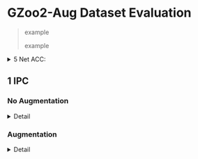 # GZoo2-Aug Dataset Evaluation

> example
> 
> example

<details>
<summary>5 Net ACC: </summary>


</details>

## 1 IPC



### No Augmentation

<details>
<summary> Detail </summary>

> args.lr_net = [mean_v] * 10

<details>
<summary>5 Net ACC: 0.5113333333333333</summary>

ssh://sbcaesar@dais10.uwb.edu:22/data/sbcaesar/xuan_venv/bin/python3 -u /data/sbcaesar/mac_galaxy/evaluate_synthetic_dataset.py --dataset=GZoo2_aug --ipc=1 --syn_steps=50 --data_path=/data/sbcaesar/gzoo2_500ipc --num_eval=5 --gpu=1
BUILDING DATASET
100%|█████████████████████████████████| 45000/45000 [00:00<00:00, 162516.17it/s]
45000it [00:00, 4497645.18it/s]
Loading test:
Load test!
Current lr schedule:
[[0, 0.00033955107210204005], [50, 0.00033955107210204005], [100, 0.00033955107210204005], [150, 0.00033955107210204005], [200, 0.00033955107210204005], [250, 0.00033955107210204005], [300, 0.00033955107210204005], [350, 0.00033955107210204005], [400, 0.00033955107210204005], [450, 0.00033955107210204005], [501, 3.395510721020401e-05]]
100%|███████████████████████████████████████| 1001/1001 [00:20<00:00, 48.19it/s]
[2023-04-27 03:30:31] Evaluate_00: epoch = 1000 train time = 20 s train loss = 0.005240, validation acc = 0.5396, test acc = 0.5222
100%|███████████████████████████████████████| 1001/1001 [00:19<00:00, 50.94it/s]
[2023-04-27 03:31:04] Evaluate_01: epoch = 1000 train time = 19 s train loss = 0.218888, validation acc = 0.4990, test acc = 0.4967
100%|███████████████████████████████████████| 1001/1001 [00:20<00:00, 48.28it/s]
[2023-04-27 03:31:40] Evaluate_02: epoch = 1000 train time = 20 s train loss = 0.124112, validation acc = 0.5164, test acc = 0.5133
100%|███████████████████████████████████████| 1001/1001 [00:19<00:00, 50.62it/s]
[2023-04-27 03:32:13] Evaluate_03: epoch = 1000 train time = 19 s train loss = 0.000369, validation acc = 0.5268, test acc = 0.5244
100%|███████████████████████████████████████| 1001/1001 [00:19<00:00, 50.67it/s]
[2023-04-27 03:32:47] Evaluate_04: epoch = 1000 train time = 19 s train loss = 0.004402, validation acc = 0.5040, test acc = 0.5000
Evaluate 5 random ConvNet, train set mean = 0.5172 std = 0.0148
Evaluate 5 random ConvNet, test set mean = 0.5113 std = 0.0113

[0.5113333333333333]
Mean test accuracy of 10 ramdom sets: 0.5113333333333333

Process finished with exit code 0


</details>

> list lr

<details>
<summary>5 Net ACC: 0.49711111111111117</summary>

ssh://sbcaesar@dais10.uwb.edu:22/data/sbcaesar/xuan_venv/bin/python3 -u /data/sbcaesar/mac_galaxy/evaluate_synthetic_dataset.py --dataset=GZoo2_aug --ipc=1 --syn_steps=50 --data_path=/data/sbcaesar/gzoo2_500ipc --num_eval=5 --gpu=0
BUILDING DATASET
100%|█████████████████████████████████| 45000/45000 [00:00<00:00, 169945.96it/s]
45000it [00:00, 4431747.16it/s]
Loading test:
Load test!
Current lr schedule:
[[0, 0.0007435352890752256], [50, 0.0005036790971644223], [100, 0.00040825619362294674], [150, 0.0003518034936860204], [200, 0.0003059091977775097], [250, 0.00027298444183543324], [300, 0.00023740495089441538], [350, 0.00020283406774979085], [400, 0.00019477325258776546], [450, 0.00017433073662687093], [501, 1.7433073662687092e-05]]
100%|███████████████████████████████████████| 1001/1001 [00:23<00:00, 42.45it/s]
[2023-04-27 03:39:23] Evaluate_00: epoch = 1000 train time = 23 s train loss = 0.184967, validation acc = 0.5406, test acc = 0.5244
100%|███████████████████████████████████████| 1001/1001 [00:20<00:00, 48.16it/s]
[2023-04-27 03:39:58] Evaluate_01: epoch = 1000 train time = 20 s train loss = 0.003867, validation acc = 0.5398, test acc = 0.5078
100%|███████████████████████████████████████| 1001/1001 [00:21<00:00, 46.60it/s]
[2023-04-27 03:40:35] Evaluate_02: epoch = 1000 train time = 21 s train loss = 0.016908, validation acc = 0.5109, test acc = 0.4744
100%|███████████████████████████████████████| 1001/1001 [00:23<00:00, 42.52it/s]
[2023-04-27 03:41:14] Evaluate_03: epoch = 1000 train time = 23 s train loss = 0.022402, validation acc = 0.4937, test acc = 0.4722
100%|███████████████████████████████████████| 1001/1001 [00:22<00:00, 45.03it/s]
[2023-04-27 03:41:53] Evaluate_04: epoch = 1000 train time = 22 s train loss = 0.034356, validation acc = 0.5135, test acc = 0.5067
Evaluate 5 random ConvNet, train set mean = 0.5197 std = 0.0181
Evaluate 5 random ConvNet, test set mean = 0.4971 std = 0.0204

[0.49711111111111117]
Mean test accuracy of 10 ramdom sets: 0.49711111111111117

Process finished with exit code 0

</details>

> list lr + 1~0.1 fine tune

<details>
<summary>5 Net ACC: 0.4993333333333333</summary>

ssh://sbcaesar@dais10.uwb.edu:22/data/sbcaesar/xuan_venv/bin/python3 -u /data/sbcaesar/mac_galaxy/evaluate_synthetic_dataset.py --dataset=GZoo2_aug --ipc=1 --syn_steps=50 --data_path=/data/sbcaesar/gzoo2_500ipc --num_eval=5 --gpu=1
BUILDING DATASET
100%|█████████████████████████████████| 45000/45000 [00:00<00:00, 156292.77it/s]
45000it [00:00, 4401466.35it/s]
Loading test:
Load test!
Current lr schedule:
[[0, 0.0007435352890752256], [50, 0.0005036790971644223], [100, 0.00040825619362294674], [150, 0.0003518034936860204], [200, 0.0003059091977775097], [250, 0.00027298444183543324], [300, 0.00023740495089441538], [350, 0.00020283406774979085], [400, 0.00019477325258776546], [450, 0.00017433073662687093], [500, 0.00013946458930149674], [550, 0.0001115716714411974], [600, 8.925733715295793e-05], [650, 7.140586972236635e-05], [700, 5.712469577789308e-05], [750, 4.569975662231447e-05], [800, 3.6559805297851576e-05], [850, 2.9247844238281263e-05], [900, 2.3398275390625013e-05], [950, 1.871862031250001e-05], [1001, 1.8718620312500012e-06]]
100%|███████████████████████████████████████| 1501/1501 [00:25<00:00, 57.99it/s]
[2023-04-27 03:39:47] Evaluate_00: epoch = 1500 train time = 25 s train loss = 0.296115, validation acc = 0.4933, test acc = 0.4811
100%|███████████████████████████████████████| 1501/1501 [00:24<00:00, 61.47it/s]
[2023-04-27 03:40:26] Evaluate_01: epoch = 1500 train time = 24 s train loss = 0.001598, validation acc = 0.5103, test acc = 0.4989
100%|███████████████████████████████████████| 1501/1501 [00:24<00:00, 61.62it/s]
[2023-04-27 03:41:05] Evaluate_02: epoch = 1500 train time = 24 s train loss = 0.004384, validation acc = 0.5116, test acc = 0.4856
100%|███████████████████████████████████████| 1501/1501 [00:25<00:00, 59.77it/s]
[2023-04-27 03:41:48] Evaluate_03: epoch = 1500 train time = 25 s train loss = 0.002061, validation acc = 0.5274, test acc = 0.5144
100%|███████████████████████████████████████| 1501/1501 [00:24<00:00, 61.40it/s]
[2023-04-27 03:42:28] Evaluate_04: epoch = 1500 train time = 24 s train loss = 0.163811, validation acc = 0.5337, test acc = 0.5167
Evaluate 5 random ConvNet, train set mean = 0.5152 std = 0.0142
Evaluate 5 random ConvNet, test set mean = 0.4993 std = 0.0145

[0.4993333333333333]
Mean test accuracy of 10 ramdom sets: 0.4993333333333333

Process finished with exit code 0

</details>

</details>

### Augmentation

<details>
<summary> Detail </summary>

> --rotate --transpose
> 
> args.lr_net = [mean_v] * 10

<details>
<summary>5 Net ACC: 0.5451111111111111</summary>

ssh://sbcaesar@dais10.uwb.edu:22/data/sbcaesar/xuan_venv/bin/python3 -u /data/sbcaesar/mac_galaxy/baseline_test.py --dataset=GZoo2_aug --ipc=1 --syn_steps=50 --data_path=/data/sbcaesar/gzoo2_500ipc --num_eval=5 --gpu=1 --rotate --transpose
BUILDING DATASET
100%|█████████████████████████████████| 45000/45000 [00:00<00:00, 169750.62it/s]
45000it [00:00, 4409486.96it/s]
Loading test:
Load test!
Transposing images for augmentation
Rotating images for augmentation
Current lr schedule:
[[0, 0.00033955107210204005], [50, 0.00033955107210204005], [100, 0.00033955107210204005], [150, 0.00033955107210204005], [200, 0.00033955107210204005], [250, 0.00033955107210204005], [300, 0.00033955107210204005], [350, 0.00033955107210204005], [400, 0.00033955107210204005], [450, 0.00033955107210204005], [501, 3.395510721020401e-05]]
100%|███████████████████████████████████████| 1001/1001 [00:55<00:00, 18.17it/s]
[2023-04-27 03:18:12] Evaluate_00: epoch = 1000 train time = 55 s train loss = 0.004096, validation acc = 0.5326, test acc = 0.5356
100%|███████████████████████████████████████| 1001/1001 [00:54<00:00, 18.44it/s]
[2023-04-27 03:19:20] Evaluate_01: epoch = 1000 train time = 54 s train loss = 0.006969, validation acc = 0.5778, test acc = 0.5600
100%|███████████████████████████████████████| 1001/1001 [00:54<00:00, 18.44it/s]
[2023-04-27 03:20:29] Evaluate_02: epoch = 1000 train time = 54 s train loss = 0.138751, validation acc = 0.5663, test acc = 0.5511
100%|███████████████████████████████████████| 1001/1001 [00:54<00:00, 18.47it/s]
[2023-04-27 03:21:38] Evaluate_03: epoch = 1000 train time = 54 s train loss = 0.002086, validation acc = 0.5575, test acc = 0.5511
100%|███████████████████████████████████████| 1001/1001 [00:54<00:00, 18.45it/s]
[2023-04-27 03:22:48] Evaluate_04: epoch = 1000 train time = 54 s train loss = 0.001665, validation acc = 0.5466, test acc = 0.5278
Evaluate 5 random ConvNet, train set mean = 0.5562 std = 0.0156
Evaluate 5 random ConvNet, test set mean = 0.5451 std = 0.0117

[0.5451111111111111]
Mean test accuracy of 10 ramdom sets: 0.5451111111111111

Process finished with exit code 0

</details>

> --rotate --transpose --flip_h --flip_v
> 
> args.lr_net = [mean_v] * 10

<details>
<summary>5 Net ACC: 0.5388888888888889</summary>

ssh://sbcaesar@dais10.uwb.edu:22/data/sbcaesar/xuan_venv/bin/python3 -u /data/sbcaesar/mac_galaxy/evaluate_synthetic_dataset.py --dataset=GZoo2_aug --ipc=1 --syn_steps=50 --data_path=/data/sbcaesar/gzoo2_500ipc --num_eval=5 --gpu=0 --rotate --transpose --flip_h --flip_v
BUILDING DATASET
100%|█████████████████████████████████| 45000/45000 [00:00<00:00, 179493.48it/s]
45000it [00:00, 4393372.59it/s]
Loading test:
Load test!
Flipping images horizontally for augmentation
Flipping images vertically for augmentation
Transposing images for augmentation
Rotating images for augmentation
Current lr schedule:
[[0, 0.00033955107210204005], [50, 0.00033955107210204005], [100, 0.00033955107210204005], [150, 0.00033955107210204005], [200, 0.00033955107210204005], [250, 0.00033955107210204005], [300, 0.00033955107210204005], [350, 0.00033955107210204005], [400, 0.00033955107210204005], [450, 0.00033955107210204005], [501, 3.395510721020401e-05]]
100%|███████████████████████████████████████| 1001/1001 [01:33<00:00, 10.66it/s]
[2023-04-27 03:25:53] Evaluate_00: epoch = 1000 train time = 93 s train loss = 0.154476, validation acc = 0.5452, test acc = 0.5267
100%|███████████████████████████████████████| 1001/1001 [01:33<00:00, 10.76it/s]
[2023-04-27 03:27:40] Evaluate_01: epoch = 1000 train time = 93 s train loss = 0.004649, validation acc = 0.5667, test acc = 0.5556
100%|███████████████████████████████████████| 1001/1001 [01:33<00:00, 10.75it/s]
[2023-04-27 03:29:28] Evaluate_02: epoch = 1000 train time = 93 s train loss = 0.056567, validation acc = 0.5264, test acc = 0.5156
100%|███████████████████████████████████████| 1001/1001 [01:35<00:00, 10.53it/s]
[2023-04-27 03:31:17] Evaluate_03: epoch = 1000 train time = 95 s train loss = 0.053179, validation acc = 0.5648, test acc = 0.5544
100%|███████████████████████████████████████| 1001/1001 [01:34<00:00, 10.56it/s]
[2023-04-27 03:33:08] Evaluate_04: epoch = 1000 train time = 94 s train loss = 0.004306, validation acc = 0.5653, test acc = 0.5422
Evaluate 5 random ConvNet, train set mean = 0.5537 std = 0.0158
Evaluate 5 random ConvNet, test set mean = 0.5389 std = 0.0157

[0.5388888888888889]
Mean test accuracy of 10 ramdom sets: 0.5388888888888889

Process finished with exit code 0

</details>


> --rotate --transpose
> 
> list lr

<details>
<summary>5 Net ACC: 0.5431111111111111</summary>

ssh://sbcaesar@dais10.uwb.edu:22/data/sbcaesar/xuan_venv/bin/python3 -u /data/sbcaesar/mac_galaxy/baseline_test.py --dataset=GZoo2_aug --ipc=1 --syn_steps=50 --data_path=/data/sbcaesar/gzoo2_500ipc --num_eval=5 --rotate --transpose
BUILDING DATASET
100%|█████████████████████████████████| 45000/45000 [00:00<00:00, 170938.70it/s]
45000it [00:00, 4402390.32it/s]
Loading test:
Load test!
Transposing images for augmentation
Rotating images for augmentation
Current lr schedule:
[[0, 0.0007435352890752256], [50, 0.0005036790971644223], [100, 0.00040825619362294674], [150, 0.0003518034936860204], [200, 0.0003059091977775097], [250, 0.00027298444183543324], [300, 0.00023740495089441538], [350, 0.00020283406774979085], [400, 0.00019477325258776546], [450, 0.00017433073662687093], [501, 1.7433073662687092e-05]]
100%|███████████████████████████████████████| 1001/1001 [00:34<00:00, 29.27it/s]
[2023-04-27 03:14:09] Evaluate_00: epoch = 1000 train time = 34 s train loss = 0.002426, validation acc = 0.5504, test acc = 0.5411
100%|███████████████████████████████████████| 1001/1001 [00:24<00:00, 41.08it/s]
[2023-04-27 03:14:48] Evaluate_01: epoch = 1000 train time = 24 s train loss = 0.217494, validation acc = 0.5708, test acc = 0.5411
100%|███████████████████████████████████████| 1001/1001 [00:23<00:00, 42.59it/s]
[2023-04-27 03:15:27] Evaluate_02: epoch = 1000 train time = 23 s train loss = 0.005356, validation acc = 0.5427, test acc = 0.5433
100%|███████████████████████████████████████| 1001/1001 [00:22<00:00, 44.89it/s]
[2023-04-27 03:16:04] Evaluate_03: epoch = 1000 train time = 22 s train loss = 0.176115, validation acc = 0.5518, test acc = 0.5433
100%|███████████████████████████████████████| 1001/1001 [00:22<00:00, 44.36it/s]
[2023-04-27 03:16:43] Evaluate_04: epoch = 1000 train time = 22 s train loss = 0.005131, validation acc = 0.5689, test acc = 0.5467
Evaluate 5 random ConvNet, train set mean = 0.5570 std = 0.0110
Evaluate 5 random ConvNet, test set mean = 0.5431 std = 0.0020

[0.5431111111111111]
Mean test accuracy of 10 ramdom sets: 0.5431111111111111

Process finished with exit code 0

</details>

> --rotate --transpose
> 
> list lr + 1~0.1 fine tune

<details>
<summary>5 Net ACC: 0.5464444444444444</summary>

ssh://sbcaesar@dais10.uwb.edu:22/data/sbcaesar/xuan_venv/bin/python3 -u /data/sbcaesar/mac_galaxy/baseline_test.py --dataset=GZoo2_aug --ipc=1 --syn_steps=50 --data_path=/data/sbcaesar/gzoo2_500ipc --num_eval=5 --rotate --transpose
BUILDING DATASET
100%|█████████████████████████████████| 45000/45000 [00:00<00:00, 173978.80it/s]
45000it [00:00, 4379305.32it/s]
Loading test:
Load test!
Transposing images for augmentation
Rotating images for augmentation
Current lr schedule:
[[0, 0.0007435352890752256], [50, 0.0005036790971644223], [100, 0.00040825619362294674], [150, 0.0003518034936860204], [200, 0.0003059091977775097], [250, 0.00027298444183543324], [300, 0.00023740495089441538], [350, 0.00020283406774979085], [400, 0.00019477325258776546], [450, 0.00017433073662687093], [500, 0.00013946458930149674], [550, 0.0001115716714411974], [600, 8.925733715295793e-05], [650, 7.140586972236635e-05], [700, 5.712469577789308e-05], [750, 4.569975662231447e-05], [800, 3.6559805297851576e-05], [850, 2.9247844238281263e-05], [900, 2.3398275390625013e-05], [950, 1.871862031250001e-05], [1001, 1.8718620312500012e-06]]
100%|███████████████████████████████████████| 1501/1501 [00:42<00:00, 35.62it/s]
[2023-04-27 03:08:03] Evaluate_00: epoch = 1500 train time = 42 s train loss = 0.004843, validation acc = 0.5627, test acc = 0.5367
100%|███████████████████████████████████████| 1501/1501 [00:28<00:00, 52.94it/s]
[2023-04-27 03:08:47] Evaluate_01: epoch = 1500 train time = 28 s train loss = 0.183206, validation acc = 0.5762, test acc = 0.5611
100%|███████████████████████████████████████| 1501/1501 [00:29<00:00, 50.83it/s]
[2023-04-27 03:09:33] Evaluate_02: epoch = 1500 train time = 29 s train loss = 0.001114, validation acc = 0.5551, test acc = 0.5311
100%|███████████████████████████████████████| 1501/1501 [00:28<00:00, 51.87it/s]
[2023-04-27 03:10:17] Evaluate_03: epoch = 1500 train time = 28 s train loss = 0.209205, validation acc = 0.5960, test acc = 0.5789
100%|███████████████████████████████████████| 1501/1501 [00:31<00:00, 47.97it/s]
[2023-04-27 03:11:05] Evaluate_04: epoch = 1500 train time = 31 s train loss = 0.002885, validation acc = 0.5425, test acc = 0.5244
Evaluate 5 random ConvNet, train set mean = 0.5665 std = 0.0184
Evaluate 5 random ConvNet, test set mean = 0.5464 std = 0.0204

[0.5464444444444444]
Mean test accuracy of 10 ramdom sets: 0.5464444444444444

Process finished with exit code 0

</details>

> --rotate --transpose
> 
> list lr + 1~0.01 fine tune

<details>
<summary>5 Net ACC: 0.5377777777777777</summary>

ssh://sbcaesar@dais10.uwb.edu:22/data/sbcaesar/xuan_venv/bin/python3 -u /data/sbcaesar/mac_galaxy/evaluate_synthetic_dataset.py --dataset=GZoo2_aug --ipc=1 --syn_steps=50 --data_path=/data/sbcaesar/gzoo2_500ipc --num_eval=5 --gpu=2 --rotate --transpose
BUILDING DATASET
100%|█████████████████████████████████| 45000/45000 [00:00<00:00, 153989.61it/s]
45000it [00:00, 3770047.94it/s]
Loading test:
Load test!
Transposing images for augmentation
Rotating images for augmentation
Current lr schedule:
[[0, 0.0007435352890752256], [50, 0.0005036790971644223], [100, 0.00040825619362294674], [150, 0.0003518034936860204], [200, 0.0003059091977775097], [250, 0.00027298444183543324], [300, 0.00023740495089441538], [350, 0.00020283406774979085], [400, 0.00019477325258776546], [450, 0.00017433073662687093], [500, 0.00013946458930149674], [550, 0.0001115716714411974], [600, 8.925733715295793e-05], [650, 7.140586972236635e-05], [700, 5.712469577789308e-05], [750, 4.569975662231447e-05], [800, 3.6559805297851576e-05], [850, 2.9247844238281263e-05], [900, 2.3398275390625013e-05], [950, 1.871862031250001e-05], [1000, 1.497489625000001e-05], [1050, 1.1979917000000009e-05], [1100, 9.583933600000008e-06], [1150, 7.667146880000007e-06], [1200, 6.133717504000006e-06], [1250, 4.906974003200005e-06], [1300, 3.925579202560005e-06], [1350, 3.140463362048004e-06], [1400, 2.5123706896384034e-06], [1450, 2.009896551710723e-06], [1501, 2.009896551710723e-07]]
100%|███████████████████████████████████████| 2001/2001 [01:37<00:00, 20.49it/s]
[2023-04-27 03:42:59] Evaluate_00: epoch = 2000 train time = 97 s train loss = 0.053268, validation acc = 0.5232, test acc = 0.5211
100%|███████████████████████████████████████| 2001/2001 [01:35<00:00, 20.92it/s]
[2023-04-27 03:44:51] Evaluate_01: epoch = 2000 train time = 95 s train loss = 0.156971, validation acc = 0.5615, test acc = 0.5367
100%|███████████████████████████████████████| 2001/2001 [01:36<00:00, 20.67it/s]
[2023-04-27 03:46:43] Evaluate_02: epoch = 2000 train time = 96 s train loss = 0.024989, validation acc = 0.5554, test acc = 0.5556
100%|███████████████████████████████████████| 2001/2001 [01:38<00:00, 20.35it/s]
[2023-04-27 03:48:40] Evaluate_03: epoch = 2000 train time = 98 s train loss = 0.006399, validation acc = 0.5429, test acc = 0.5311
100%|███████████████████████████████████████| 2001/2001 [01:38<00:00, 20.29it/s]
[2023-04-27 03:50:37] Evaluate_04: epoch = 2000 train time = 98 s train loss = 0.003890, validation acc = 0.5610, test acc = 0.5444
Evaluate 5 random ConvNet, train set mean = 0.5488 std = 0.0144
Evaluate 5 random ConvNet, test set mean = 0.5378 std = 0.0117

[0.5377777777777777]
Mean test accuracy of 10 ramdom sets: 0.5377777777777777

Process finished with exit code 0

</details>

> --rotate --transpose --flip_h --flip_v
> 
> list lr

<details>
<summary>5 Net ACC: 0.5462222222222223</summary>

ssh://sbcaesar@dais10.uwb.edu:22/data/sbcaesar/xuan_venv/bin/python3 -u /data/sbcaesar/mac_galaxy/evaluate_synthetic_dataset.py --dataset=GZoo2_aug --ipc=1 --syn_steps=50 --data_path=/data/sbcaesar/gzoo2_500ipc --num_eval=5 --gpu=0 --rotate --transpose --flip_h --flip_v
BUILDING DATASET
100%|█████████████████████████████████| 45000/45000 [00:00<00:00, 166914.59it/s]
45000it [00:00, 3168062.84it/s]
Loading test:
Load test!
Flipping images horizontally for augmentation
Flipping images vertically for augmentation
Transposing images for augmentation
Rotating images for augmentation
Current lr schedule:
[[0, 0.0007435352890752256], [50, 0.0005036790971644223], [100, 0.00040825619362294674], [150, 0.0003518034936860204], [200, 0.0003059091977775097], [250, 0.00027298444183543324], [300, 0.00023740495089441538], [350, 0.00020283406774979085], [400, 0.00019477325258776546], [450, 0.00017433073662687093], [501, 1.7433073662687092e-05]]
100%|███████████████████████████████████████| 1001/1001 [01:34<00:00, 10.58it/s]
[2023-04-27 03:48:40] Evaluate_00: epoch = 1000 train time = 94 s train loss = 0.002485, validation acc = 0.5566, test acc = 0.5600
100%|███████████████████████████████████████| 1001/1001 [01:33<00:00, 10.65it/s]
[2023-04-27 03:50:30] Evaluate_01: epoch = 1000 train time = 93 s train loss = 0.143429, validation acc = 0.5576, test acc = 0.5311
100%|███████████████████████████████████████| 1001/1001 [01:33<00:00, 10.72it/s]
[2023-04-27 03:52:19] Evaluate_02: epoch = 1000 train time = 93 s train loss = 0.170227, validation acc = 0.5646, test acc = 0.5411
100%|███████████████████████████████████████| 1001/1001 [01:34<00:00, 10.58it/s]
[2023-04-27 03:54:08] Evaluate_03: epoch = 1000 train time = 94 s train loss = 0.142622, validation acc = 0.5328, test acc = 0.5356
100%|███████████████████████████████████████| 1001/1001 [01:33<00:00, 10.69it/s]
[2023-04-27 03:55:59] Evaluate_04: epoch = 1000 train time = 93 s train loss = 0.072360, validation acc = 0.5759, test acc = 0.5633
Evaluate 5 random ConvNet, train set mean = 0.5575 std = 0.0141
Evaluate 5 random ConvNet, test set mean = 0.5462 std = 0.0130

[0.5462222222222223]
Mean test accuracy of 10 ramdom sets: 0.5462222222222223

Process finished with exit code 0

</details>

</details>